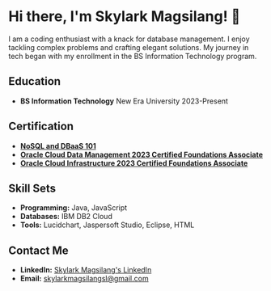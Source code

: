 # Hi there, I'm Skylark Magsilang! 👋

I am a coding enthusiast with a knack for database management. I enjoy tackling complex problems and crafting elegant solutions. My journey in tech began with my enrollment in the BS Information Technology program.

## Education
- **BS Information Technology**
  New Era University
  2023-Present

## Certification
- **[NoSQL and DBaaS 101](certification_link_1)**
- **[Oracle Cloud Data Management 2023 Certified Foundations Associate](certification_link_2)**
- **[Oracle Cloud Infrastructure 2023 Certified Foundations Associate](certification_link_3)**

## Skill Sets
- **Programming:** Java, JavaScript
- **Databases:** IBM DB2 Cloud
- **Tools:** Lucidchart, Jaspersoft Studio, Eclipse, HTML

## Contact Me
- **LinkedIn:** [Skylark Magsilang's LinkedIn](linkedin_profile_link)
- **Email:** skylarkmagsilangsl@gmail.com
